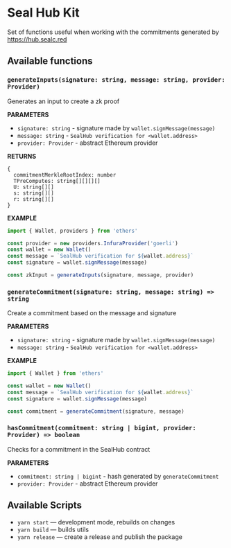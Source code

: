 # Seal Hub Kit

Set of functions useful when working with the commitments generated by https://hub.sealc.red

## Available functions

### `generateInputs(signature: string, message: string, provider: Provider)`

Generates an input to create a zk proof

**PARAMETERS**

- `signature: string` - signature made by `wallet.signMessage(message)`
- `message: string` - `SealHub verification for <wallet.address>`
- `provider: Provider` - abstract Ethereum provider

**RETURNS**

```
{
  commitmentMerkleRootIndex: number
  TPreComputes: string[][][][]
  U: string[][]
  s: string[][]
  r: string[][]
}
```

**EXAMPLE**

```ts
import { Wallet, providers } from 'ethers'

const provider = new providers.InfuraProvider('goerli')
const wallet = new Wallet()
const message = `SealHub verification for ${wallet.address}`
const signature = wallet.signMessage(message)

const zkInput = generateInputs(signature, message, provider)
```

### `generateCommitment(signature: string, message: string) => string`

Create a commitment based on the message and signature

**PARAMETERS**

- `signature: string` - signature made by `wallet.signMessage(message)`
- `message: string` - `SealHub verification for <wallet.address>`

**EXAMPLE**

```ts
import { Wallet } from 'ethers'

const wallet = new Wallet()
const message = `SealHub verification for ${wallet.address}`
const signature = wallet.signMessage(message)

const commitment = generateCommitment(signature, message)
```

### `hasCommitment(commitment: string | bigint, provider: Provider) => boolean`

Checks for a commitment in the SealHub contract

**PARAMETERS**

- `commitment: string | bigint` - hash generated by `generateCommitment`
- `provider: Provider` - abstract Ethereum provider

## Available Scripts

- `yarn start` — development mode, rebuilds on changes
- `yarn build` — builds utils
- `yarn release` — create a release and publish the package
